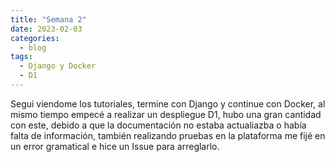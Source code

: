 ```yaml
---
title: "Semana 2"
date: 2023-02-03
categories:
  - blog
tags:
  - Django y Docker
  - D1
---
```


Segui viendome los tutoriales, termine con Django y continue con Docker, al mismo tiempo empecé a realizar un despliegue D1, hubo una gran cantidad con este, debido a que la documentación no estaba actualiazba o había falta de información, también realizando pruebas en la plataforma me fijé en un error gramatical e hice un Issue para arreglarlo.


